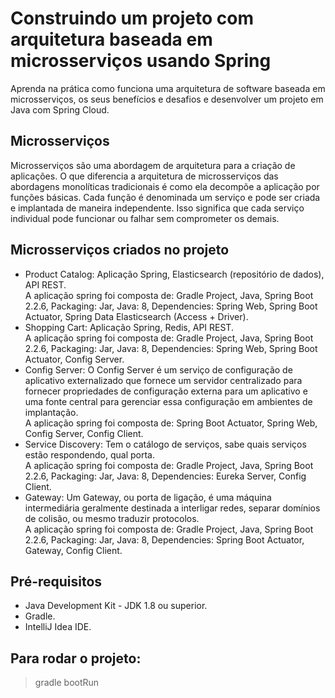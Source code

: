 # Construindo um projeto com arquitetura baseada em microsserviços usando Spring
Aprenda na prática como funciona uma arquitetura de software baseada em microsserviços, os seus benefícios e desafios e desenvolver um projeto em Java com Spring Cloud. 

## Microsserviços 
Microsserviços são uma abordagem de arquitetura para a criação de aplicações. O que diferencia a arquitetura de microsserviços das abordagens monolíticas tradicionais é como ela decompõe a aplicação por funções básicas. Cada função é denominada um serviço e pode ser criada e implantada de maneira independente. Isso significa que cada serviço individual pode funcionar ou falhar sem comprometer os demais.

## Microsserviços criados no projeto
- Product Catalog: Aplicação Spring, Elasticsearch (repositório de dados), API REST. <br> A aplicação spring foi composta de: Gradle Project, Java, Spring Boot 2.2.6, Packaging: Jar, Java: 8, Dependencies: Spring Web, Spring Boot Actuator, Spring Data Elasticsearch (Access + Driver).
- Shopping Cart: Aplicação Spring, Redis, API REST. <br> A aplicação spring foi composta de: Gradle Project, Java, Spring Boot 2.2.6, Packaging: Jar, Java: 8, Dependencies: Spring Web, Spring Boot Actuator, Config Server.
- Config Server: O Config Server é um serviço de configuração de aplicativo externalizado que fornece um servidor centralizado para fornecer propriedades de configuração externa para um aplicativo e uma fonte central para gerenciar essa configuração em ambientes de implantação. <br> A aplicação spring foi composta de: Spring Boot Actuator, Spring Web, Config Server, Config Client.
- Service Discovery: Tem o catálogo de serviços, sabe quais serviços estão respondendo, qual porta. <br> A aplicação spring foi composta de: Gradle Project, Java, Spring Boot 2.2.6, Packaging: Jar, Java: 8, Dependencies: Eureka Server, Config Client.
- Gateway: Um Gateway, ou porta de ligação, é uma máquina intermediária geralmente destinada a interligar redes, separar domínios de colisão, ou mesmo traduzir protocolos. <br> A aplicação spring foi composta de: Gradle Project, Java, Spring Boot 2.2.6, Packaging: Jar, Java: 8, Dependencies: Spring Boot Actuator, Gateway, Config Client. 

## Pré-requisitos
- Java Development Kit - JDK 1.8 ou superior.
- Gradle.
- IntelliJ Idea IDE.

## Para rodar o projeto:
>gradle bootRun
